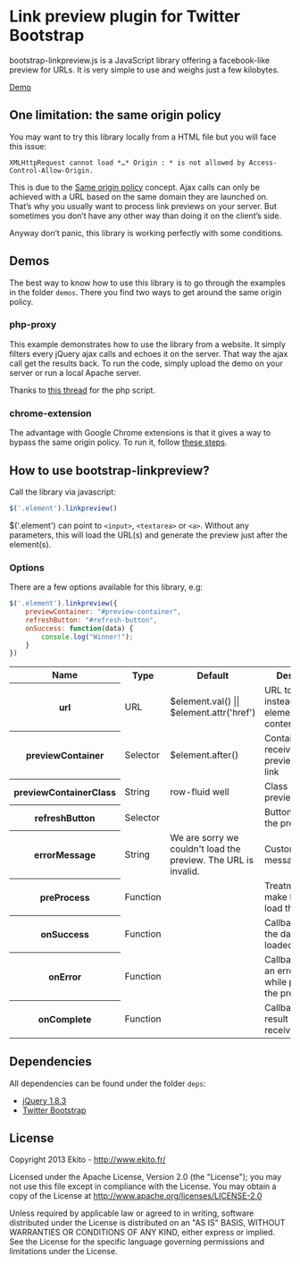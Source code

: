 # Link preview plugin for Twitter Bootstrap

bootstrap-linkpreview.js is a JavaScript library offering a facebook-like preview for URLs. It is very simple to use and weighs just a few kilobytes.

[Demo](http://romainpiel.com/linkpreview/)

## One limitation: the same origin policy

You may want to try this library locally from a HTML file but you will face this issue:

``
XMLHttpRequest cannot load *…* Origin : * is not allowed by Access-Control-Allow-Origin.
``

This is due to the [Same origin policy](http://en.wikipedia.org/wiki/Same_origin_policy) concept. Ajax calls can only be achieved with a URL based on the same domain they are launched on. That’s why you usually want to process link previews on your server. But sometimes you don’t have any other way than doing it on the client’s side.

Anyway don’t panic, this library is working perfectly with some conditions.

## Demos

The best way to know how to use this library is to go through the examples in the folder `demos`. There you find two ways to get around the same origin policy.

### php-proxy

This example demonstrates how to use the library from a website. It simply filters every jQuery ajax calls and echoes it on the server. That way the ajax call get the results back. To run the code, simply upload the demo on your server or run a local Apache server.

Thanks to [this thread](http://stackoverflow.com/a/12683591/334209) for the php script.

### chrome-extension

The advantage with Google Chrome extensions is that it gives a way to bypass the same origin policy. To run it, follow [these steps](http://developer.chrome.com/extensions/getstarted.html#unpacked).


## How to use bootstrap-linkpreview?

Call the library via javascript:

```javascript
$('.element').linkpreview()
```

$('.element') can point to `<input>`, `<textarea>` or `<a>`. Without any parameters, this will load the URL(s) and generate the preview just after the element(s).

### Options

There are a few options available for this library, e.g:

```javascript
$('.element').linkpreview({
	previewContainer: "#preview-container",
	refreshButton: "#refresh-button",
	onSuccess: function(data) {
		console.log("Winner!");
	}
})
```

<table>
  <tr>
    <th>Name</th>
    <th>Type</th>
    <th>Default</th>
    <th>Description</th>
  </tr>
  <tr>
    <th>url</th>
    <td>URL</td>
    <td>$element.val() || $element.attr('href')</td>
    <td>URL to use instead of the element's content</td>
  </tr>
  <tr>
    <th>previewContainer</th>
    <td>Selector</td>
    <td>$element.after()</td>
    <td>Container block receiving the preview of the link</td>
  </tr>
  <tr>
    <th>previewContainerClass</th>
    <td>String</td>
    <td>row-fluid well</td>
    <td>Class of the previewContainer</td>
  </tr>
  <tr>
    <th>refreshButton</th>
    <td>Selector</td>
    <td></td>
    <td>Button refreshing the preview</td>
  </tr>
  <tr>
    <th>errorMessage</th>
    <td>String</td>
    <td>We are sorry we couldn't load the preview. The URL is invalid.</td>
    <td>Custom error message</td>
  </tr>
  <tr>
    <th>preProcess</th>
    <td>Function</td>
    <td></td>
    <td>Treatment to make before we load the link</td>
  </tr>
  <tr>
    <th>onSuccess</th>
    <td>Function</td>
    <td></td>
    <td>Callback when the data is loaded</td>
  </tr>
  <tr>
    <th>onError</th>
    <td>Function</td>
    <td></td>
    <td>Callback when an error occurred while processing the preview</td>
  </tr>
  <tr>
    <th>onComplete</th>
    <td>Function</td>
    <td></td>
    <td>Callback when a result has been received</td>
  </tr>
</table>

## Dependencies

All dependencies can be found under the folder `deps`:

- [jQuery 1.8.3](http://jquery.com/)
- [Twitter Bootstrap](http://twitter.github.com/bootstrap/)

## License

Copyright 2013 Ekito - http://www.ekito.fr/
 
Licensed under the Apache License, Version 2.0 (the "License"); you may not use this file except in compliance with the License. You may obtain a copy of the License at http://www.apache.org/licenses/LICENSE-2.0
 
Unless required by applicable law or agreed to in writing, software distributed under the License is distributed on an "AS IS" BASIS, WITHOUT WARRANTIES OR CONDITIONS OF ANY KIND, either express or implied. See the License for the specific language governing permissions and limitations under the License.
